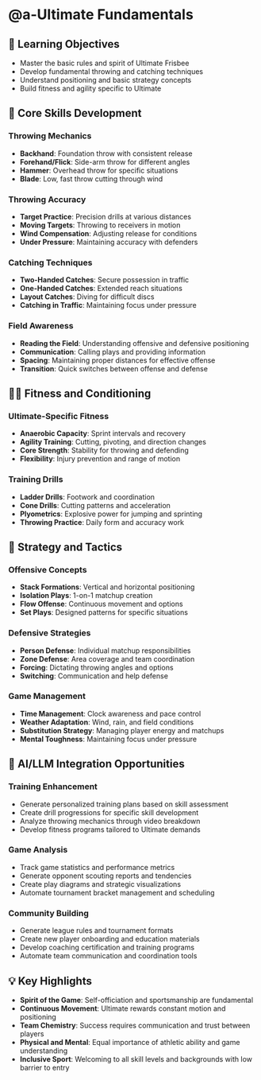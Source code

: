 # @a-Ultimate Fundamentals

## 🎯 Learning Objectives
- Master the basic rules and spirit of Ultimate Frisbee
- Develop fundamental throwing and catching techniques
- Understand positioning and basic strategy concepts
- Build fitness and agility specific to Ultimate

## 🔧 Core Skills Development

### Throwing Mechanics
- **Backhand**: Foundation throw with consistent release
- **Forehand/Flick**: Side-arm throw for different angles
- **Hammer**: Overhead throw for specific situations
- **Blade**: Low, fast throw cutting through wind

### Throwing Accuracy
- **Target Practice**: Precision drills at various distances
- **Moving Targets**: Throwing to receivers in motion
- **Wind Compensation**: Adjusting release for conditions
- **Under Pressure**: Maintaining accuracy with defenders

### Catching Techniques
- **Two-Handed Catches**: Secure possession in traffic
- **One-Handed Catches**: Extended reach situations
- **Layout Catches**: Diving for difficult discs
- **Catching in Traffic**: Maintaining focus under pressure

### Field Awareness
- **Reading the Field**: Understanding offensive and defensive positioning
- **Communication**: Calling plays and providing information
- **Spacing**: Maintaining proper distances for effective offense
- **Transition**: Quick switches between offense and defense

## 🏃‍♂️ Fitness and Conditioning

### Ultimate-Specific Fitness
- **Anaerobic Capacity**: Sprint intervals and recovery
- **Agility Training**: Cutting, pivoting, and direction changes
- **Core Strength**: Stability for throwing and defending
- **Flexibility**: Injury prevention and range of motion

### Training Drills
- **Ladder Drills**: Footwork and coordination
- **Cone Drills**: Cutting patterns and acceleration
- **Plyometrics**: Explosive power for jumping and sprinting
- **Throwing Practice**: Daily form and accuracy work

## 🎲 Strategy and Tactics

### Offensive Concepts
- **Stack Formations**: Vertical and horizontal positioning
- **Isolation Plays**: 1-on-1 matchup creation
- **Flow Offense**: Continuous movement and options
- **Set Plays**: Designed patterns for specific situations

### Defensive Strategies
- **Person Defense**: Individual matchup responsibilities
- **Zone Defense**: Area coverage and team coordination
- **Forcing**: Dictating throwing angles and options
- **Switching**: Communication and help defense

### Game Management
- **Time Management**: Clock awareness and pace control
- **Weather Adaptation**: Wind, rain, and field conditions
- **Substitution Strategy**: Managing player energy and matchups
- **Mental Toughness**: Maintaining focus under pressure

## 🚀 AI/LLM Integration Opportunities

### Training Enhancement
- Generate personalized training plans based on skill assessment
- Create drill progressions for specific skill development
- Analyze throwing mechanics through video breakdown
- Develop fitness programs tailored to Ultimate demands

### Game Analysis
- Track game statistics and performance metrics
- Generate opponent scouting reports and tendencies
- Create play diagrams and strategic visualizations
- Automate tournament bracket management and scheduling

### Community Building
- Generate league rules and tournament formats
- Create new player onboarding and education materials
- Develop coaching certification and training programs
- Automate team communication and coordination tools

## 💡 Key Highlights

- **Spirit of the Game**: Self-officiation and sportsmanship are fundamental
- **Continuous Movement**: Ultimate rewards constant motion and positioning
- **Team Chemistry**: Success requires communication and trust between players
- **Physical and Mental**: Equal importance of athletic ability and game understanding
- **Inclusive Sport**: Welcoming to all skill levels and backgrounds with low barrier to entry